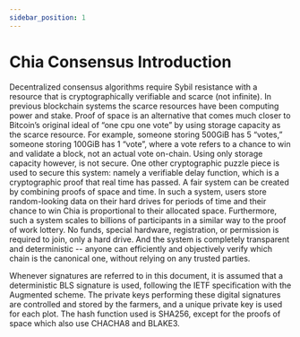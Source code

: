 ```yaml
---
sidebar_position: 1
---
```


# Chia Consensus Introduction

Decentralized consensus algorithms require Sybil resistance with a resource that is cryptographically verifiable and scarce (not infinite).
In previous blockchain systems the scarce resources have been computing power and stake.
Proof of space is an alternative that comes much closer to Bitcoin’s original 
ideal of “one cpu one vote” by using storage capacity as the scarce resource.
For example, someone storing 500GiB has 5 “votes,” someone storing 100GiB has 1 “vote”, where a vote refers to a chance to win and validate a block, not an actual vote on-chain.
Using only storage capacity however, is not secure.
One other cryptographic puzzle piece is used to secure this system: namely a verifiable delay function, which is a cryptographic proof that real time has passed.
A fair system can be created by combining proofs of space and time.
In such a system, users store random-looking data on their hard drives for periods of time and their chance to win Chia is proportional to their allocated space.
Furthermore, such a system scales to billions of participants in a similar way to the proof of work lottery.
No funds, special hardware, registration, or permission is required to join, only a hard drive.
And the system is completely transparent and deterministic -- anyone can efficiently and objectively verify which chain is the canonical one, without relying on any trusted parties.


Whenever signatures are referred to in this document, it is assumed that a deterministic BLS signature is used, following the IETF specification with the Augmented scheme.
The private keys performing these digital signatures are controlled and stored by the farmers, and a unique private key is used for each plot.
The hash function used is SHA256, except for the proofs of space which also use CHACHA8 and BLAKE3.
